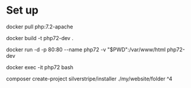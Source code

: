 # Set up

docker pull php:7.2-apache

docker build -t php72-dev .

docker run -d -p 80:80 --name php72 -v "$PWD":/var/www/html php72-dev

docker exec -it php72 bash

composer create-project silverstripe/installer ./my/website/folder ^4